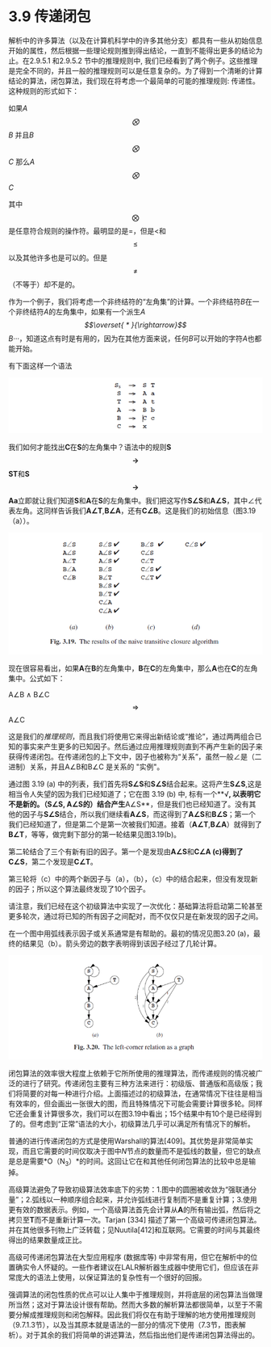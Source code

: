 # 3.9 传递闭包

解析中的许多算法（以及在计算机科学中的许多其他分支）都具有一些从初始信息开始的属性，然后根据一些理论规则推到得出结论，一直到不能得出更多的结论为止。在2.9.5.1 和2.9.5.2 节中的推理规则中, 我们已经看到了两个例子。这些推理是完全不同的，并且一般的推理规则可以是任意复杂的。为了得到一个清晰的计算结论的算法，闭包算法，我们现在将考虑一个最简单的可能的推理规则: 传递性。这种规则的形式如下：

如果*A$$\bigotimes$$B* 并且*B$$\bigotimes$$C* 那么*A$$\bigotimes$$C*

其中$$\bigotimes$$是任意符合规则的操作符。最明显的是=，但是<和$$\leq$$以及其他许多也是可以的。但是$$\neq$$（不等于）却不是的。

作为一个例子，我们将考虑一个非终结符的“左角集”的计算。一个非终结符*B*在一个非终结符*A*的左角集中，如果有一个派生*A$$\overset{ * }{\rightarrow}$$B···*，知道这点有时是有用的，因为在其他方面来说，任何*B*可以开始的字符*A*也都能开始。

有下面这样一个语法

![图1](../../img/3.9_1.png)

我们如何才能找出**C**在**S**的左角集中？语法中的规则**S$$\rightarrow$$ST**和**S$$\rightarrow$$Aa**立即就让我们知道**S**和**A**在**S**的左角集中。我们把这写作**S∠S**和**A∠S**，其中∠代表左角。这同样告诉我们**A∠T**,**B∠A**，还有**C∠B**。这是我们的初始信息（图3.19（a））。

![图2 Fig.3.19](../../img/3.9_2-Fig.3.19.png)

现在很容易看出，如果**A**在**B**的左角集中，**B**在**C**的左角集中，那么**A**也在**C**的左角集中。公式如下：

A∠B ∧ B∠C $$\Rightarrow$$ A∠C

这是我们的*推理规则*，而且我们将使用它来得出新结论或“推论”，通过两两组合已知的事实来产生更多的已知因子。然后通过应用推理规则直到不再产生新的因子来获得传递闭包。在传递闭包的上下文中，因子也被称为“关系”，虽然一般∠是（二进制）关系，并且A∠B和B∠C 是关系的 "实例"。

通过图 3.19 (a) 中的列表，我们首先将**S∠S**和**S∠S**结合起来。这将产生**S∠S**,这是相当令人失望的因为我们已经知道了；它在图 3.19 (b) 中, 标有一个**√**, 以表明它不是新的。（**S∠S, A∠S**的）结合产生**A∠S**，但是我们也已经知道了。没有其他的因子与**S∠S**结合，所以我们继续看**A∠S**，而这得到了**A∠S**和**B∠S**；第一个我们已经知道了，但是第二个是第一次被我们知道。接着（**A∠T**,**B∠A**）就得到了**B∠T**，等等，做完剩下部分的第一轮结果见图3.19(b)。

第二轮结合了三个有新有旧的因子。第一个是发现由**A∠S**和**C∠A (c)**得到了**C∠S**，第二个发现是**C∠T**。

第三轮将（c）中的两个新因子与（a），（b），（c）中的结合起来，但没有发现新的因子；所以这个算法最终发现了10个因子。

请注意，我们已经在这个初级算法中实现了一次优化：基础算法将启动第二轮甚至更多轮次，通过将已知的所有因子之间配对，而不仅仅只是在新发现的因子之间。

在一个图中用弧线表示因子或关系通常是有帮助的。最初的情况见图3.20 (a)，最终的结果见（b）。箭头旁边的数字表明得到该因子经过了几轮计算。

![图3 Fig.3.20](../../img/3.9_3-Fig.3.20.png)

闭包算法的效率很大程度上依赖于它所所使用的推理算法，而传递规则的情况被广泛的进行了研究。传递闭包主要有三种方法来进行：初级版、普通版和高级版；我们将简要的对每一种进行介绍。上面描述过的初级算法，在通常情况下往往是相当有效率的，但会画出一张很大的图，而且特殊情况下可能会需要计算很多轮。同样它还会重复计算很多次，我们可以在图3.19中看出；15个结果中有10个是已经得到了的。但考虑到“正常”语法的大小，初级算法几乎可以满足所有情况下的解析。

普通的进行传递闭包的方式是使用Warshall的算法[409]。其优势是非常简单实现，而且它需要的时间仅取决于图中*N*节点的数量而不是弧线的数量，但它的缺点是总是需要*O（N<sub>3</sub>）*的时间。这回让它在和其他任何闭包算法的比较中总是输掉。

高级算法避免了导致初级算法效率底下的劣势：1.图中的圆圈被收敛为“强联通分量”；2.弧线以一种顺序组合起来，并允许弧线进行复制而不是重复计算；3.使用更有效的数据表示。例如，一个高级算法首先会计算从**A**的所有输出弧，然后将之拷贝至**T**而不是重新计算一次。Tarjan [334] 描述了第一个高级可传递闭包算法。并在其他很多刊物上广泛转载；见Nuutila[412]和互联网。它需要的时间与其最终得出的结果数量成正比。

高级可传递闭包算法在大型应用程序 (数据库等) 中非常有用，但它在解析中的位置确实令人怀疑的。一些作者建议在LALR解析器生成器中使用它们，但应该在非常庞大的语法上使用，以保证算法的复杂性有一个很好的回报。

强调算法的闭包性质的优点可以让人集中于推理规则，并将底层的闭包算法当做理所当然；这对于算法设计很有帮助。然而大多数的解析算法都很简单，以至于不需要分解成推理规则和闭包解释。因此我们将仅在有助于理解的地方使用推理规则（9.7.1.3节），以及当其原本就是语法的一部分的情况下使用（7.3节，图表解析）。对于其余的我们将简单的讲述算法，然后指出他们是传递闭包算法得出的。